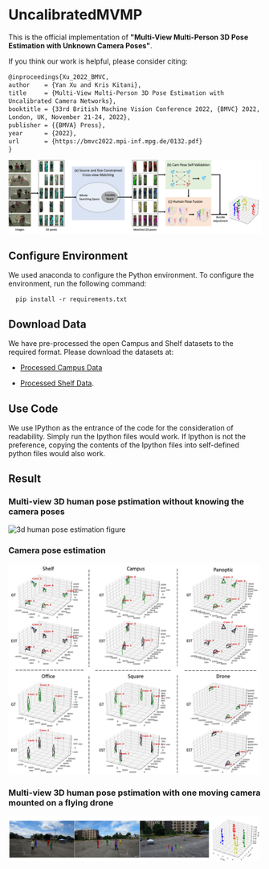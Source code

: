 # UncalibratedMVMP

This is the official implementation of **"Multi-View Multi-Person 3D Pose Estimation with Unknown Camera Poses"**.

If you think our work is helpful, please consider citing:

```
@inproceedings{Xu_2022_BMVC,
author    = {Yan Xu and Kris Kitani},
title     = {Multi-View Multi-Person 3D Pose Estimation with Uncalibrated Camera Networks},
booktitle = {33rd British Machine Vision Conference 2022, {BMVC} 2022, London, UK, November 21-24, 2022},
publisher = {{BMVA} Press},
year      = {2022},
url       = {https://bmvc2022.mpi-inf.mpg.de/0132.pdf}
}
```

<p align="left">
    <img src="./figure/system_overview.png" alt="system overview"  width="800">
</p>



## Configure Environment

We used anaconda to configure the Python environment.  To configure the environment, run the following command:
```
  pip install -r requirements.txt
```


## Download Data

We have pre-processed the open Campus and Shelf datasets to the required format.  Please download the datasets at: 

* [Processed Campus Data](https://drive.google.com/file/d/1YCh4GHY3vkwKpSZsnj6sx84cmwFN7XaP/view?usp=sharing)

* [Processed Shelf Data](https://drive.google.com/file/d/1_Y9x0L7PF8ll92CySbpSsKXaXpEurnLx/view?usp=sharing).


## Use Code

We use IPython as the entrance of the code for the consideration of readability.  Simply run the Ipython files would work.  If Ipython is not the preference, copying the contents of the Ipython files into self-defined python files would also work.

## Result

### Multi-view 3D human pose pstimation without knowing the camera poses

<p align="left">
    <img src="./figure/human_pose_estimation.png" alt="3d human pose estimation figure"  width="550">
</p>

### Camera pose estimation

<p align="left">
    <img src="./figure/camera_pose_estimation.png" alt="3d human pose estimation table"  width="500">
</p>

### Multi-view 3D human pose pstimation with one moving camera mounted on a flying drone

<p align="left">
    <img src="./figure/drone_pose_estimation.png" alt="3d human pose estimation table"  width="500">
</p>
